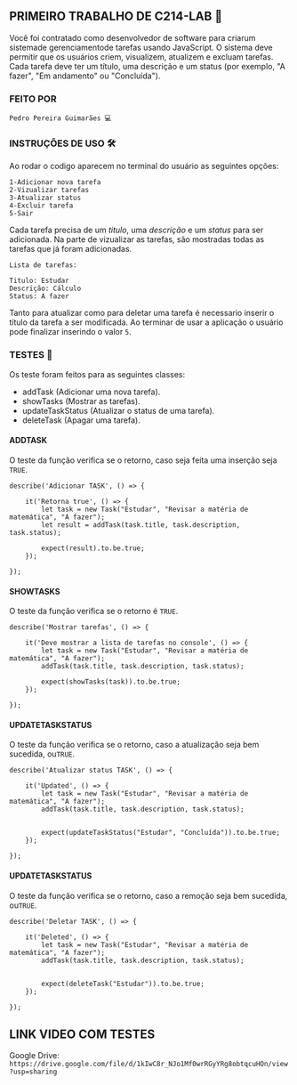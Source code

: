 ## PRIMEIRO TRABALHO DE C214-LAB 🚀
Você foi contratado como desenvolvedor de software para criarum sistemade gerenciamentode tarefas usando JavaScript. 
O sistema deve permitir que os usuários criem, visualizem, atualizem e excluam tarefas.
Cada tarefa deve ter um título, uma descrição e um status (por exemplo, "A fazer", "Em andamento" ou "Concluída").

### FEITO POR 
```
Pedro Pereira Guimarães 💻
```


### INSTRUÇÕES DE USO 🛠️
Ao rodar o codigo aparecem no terminal do usuário as seguintes opções:
```
1-Adicionar nova tarefa
2-Vizualizar tarefas
3-Atualizar status
4-Excluir tarefa
5-Sair
```
Cada tarefa precisa de um *titulo*, uma *descrição* e um *status* para ser adicionada. 
Na parte de vizualizar as tarefas, são mostradas todas as tarefas que já foram adicionadas.
```
Lista de tarefas:

Titulo: Estudar
Descrição: Cálculo
Status: A fazer
```
Tanto para atualizar como para deletar uma tarefa é necessario inserir o título da tarefa a ser modificada.
Ao terminar de usar a aplicação o usuário pode finalizar inserindo o valor ```5```.


### TESTES 🧪

Os teste foram feitos para as seguintes classes: 
  - addTask (Adicionar uma nova tarefa).
  - showTasks (Mostrar as tarefas).
  - updateTaskStatus (Atualizar o status de uma tarefa).
  - deleteTask (Apagar uma tarefa).

#### ADDTASK
O teste da função verifica se o retorno, caso seja feita uma inserção seja ```TRUE```.
```
describe('Adicionar TASK', () => {

    it('Retorna true', () => {
        let task = new Task("Estudar", "Revisar a matéria de matemática", "A fazer");
        let result = addTask(task.title, task.description, task.status);

        expect(result).to.be.true;
    });

});
```

#### SHOWTASKS
O teste da função verifica se o retorno é ```TRUE```.
```
describe('Mostrar tarefas', () => {

    it('Deve mostrar a lista de tarefas no console', () => {
        let task = new Task("Estudar", "Revisar a matéria de matemática", "A fazer");
        addTask(task.title, task.description, task.status);

        expect(showTasks(task)).to.be.true;
    });

});
```

#### UPDATETASKSTATUS
O teste da função verifica se o retorno, caso a atualização seja bem sucedida, ou```TRUE```.
```
describe('Atualizar status TASK', () => {

    it('Updated', () => {
        let task = new Task("Estudar", "Revisar a matéria de matemática", "A fazer");
        addTask(task.title, task.description, task.status);


        expect(updateTaskStatus("Estudar", "Concluída")).to.be.true;
    });

});
```

#### UPDATETASKSTATUS
O teste da função verifica se o retorno, caso a remoção seja bem sucedida, ou```TRUE```.
```
describe('Deletar TASK', () => {

    it('Deleted', () => {
        let task = new Task("Estudar", "Revisar a matéria de matemática", "A fazer");
        addTask(task.title, task.description, task.status);


        expect(deleteTask("Estudar")).to.be.true;
    });

});
```

## LINK VIDEO COM TESTES
Google Drive: ```https://drive.google.com/file/d/1kIwC8r_NJo1Mf0wrRGyYRg8obtqcuHOn/view?usp=sharing```
